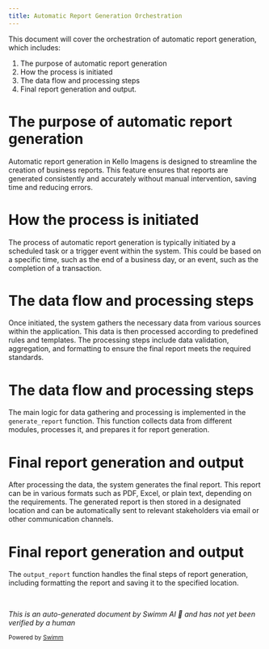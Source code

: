 ```yaml
---
title: Automatic Report Generation Orchestration
---
```

This document will cover the orchestration of automatic report generation, which includes:

1. The purpose of automatic report generation
2. How the process is initiated
3. The data flow and processing steps
4. Final report generation and output.

# The purpose of automatic report generation

Automatic report generation in Kello Imagens is designed to streamline the creation of business reports. This feature ensures that reports are generated consistently and accurately without manual intervention, saving time and reducing errors.

# How the process is initiated

The process of automatic report generation is typically initiated by a scheduled task or a trigger event within the system. This could be based on a specific time, such as the end of a business day, or an event, such as the completion of a transaction.

# The data flow and processing steps

Once initiated, the system gathers the necessary data from various sources within the application. This data is then processed according to predefined rules and templates. The processing steps include data validation, aggregation, and formatting to ensure the final report meets the required standards.

# The data flow and processing steps

The main logic for data gathering and processing is implemented in the `generate_report` function. This function collects data from different modules, processes it, and prepares it for report generation.

# Final report generation and output

After processing the data, the system generates the final report. This report can be in various formats such as PDF, Excel, or plain text, depending on the requirements. The generated report is then stored in a designated location and can be automatically sent to relevant stakeholders via email or other communication channels.

# Final report generation and output

The `output_report` function handles the final steps of report generation, including formatting the report and saving it to the specified location.

&nbsp;

*This is an auto-generated document by Swimm AI 🌊 and has not yet been verified by a human*

<SwmMeta version="3.0.0" repo-id="Z2l0aHViJTNBJTNBa2VsbG8lM0ElM0Fzd2ltbWlv" repo-name="kello"><sup>Powered by [Swimm](/)</sup></SwmMeta>
